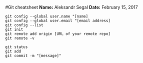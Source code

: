 #Git cheatsheet
**Name:** Aleksandr Segal
**Date:** February 15, 2017


    git config --global user.name "[name]
    git config --global user.email "[email address]
    git config --list
    git init
    git remote add origin [URL of your remote repo]
    git remote -v

    git status
    git add
    git commit -m "[message]"
